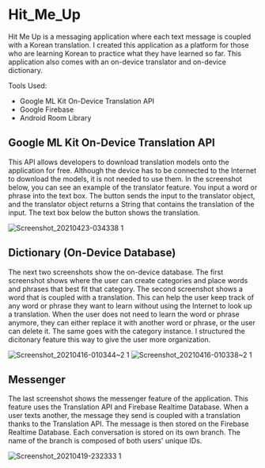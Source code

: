 # Hit_Me_Up
Hit Me Up is a messaging application where each text message is coupled with a Korean translation. I created this application as a platform for those who are learning Korean to practice what they have learned so far. This application also comes with an on-device translator and on-device dictionary.

Tools Used:
* Google ML Kit On-Device Translation API
* Google Firebase
* Android Room Library

## Google ML Kit On-Device Translation API
This API allows developers to download translation models onto the application for free. Although the device has to be connected to the Internet to download the models, it is not needed to use them. In the screenshot below, you can see an example of the translator feature. You input a word or phrase into the text box. The button sends the input to the translator object, and the translator object returns a String that contains the translation of the input. The text box below the button shows the translation.

![Screenshot_20210423-034338 1](https://user-images.githubusercontent.com/54324155/115939270-3f8f3700-a463-11eb-9388-c68359c6bbdb.png)


## Dictionary (On-Device Database)
The next two screenshots show the on-device database. The first screenshot shows where the user can create categories and place words and phrases that best fit that category. The second screenshot shows a word that is coupled with a translation. This can help the user keep track of any word or phrase they want to learn without using the Internet to look up a translation. When the user does not need to learn the word or phrase anymore, they can either replace it with another word or phrase, or the user can delete it. The same goes with the category instance. I structured the dicitonary feature this way to give the user more organization.

![Screenshot_20210416-010344~2 1](https://user-images.githubusercontent.com/54324155/115939307-56ce2480-a463-11eb-8a8e-42fca7bdf704.png)
![Screenshot_20210416-010338~2 1](https://user-images.githubusercontent.com/54324155/115939367-8d0ba400-a463-11eb-82bf-525cf04ca3ff.png)


## Messenger
The last screenshot shows the messenger feature of the application. This feature uses the Translation API and Firebase Realtime Database. When a user texts another, the message they send is coupled with a translation thanks to the Translation API. The message is then stored on the Firebase Realtime Database. Each conversation is stored on its own branch. The name of the branch is composed of both users' unique IDs.

![Screenshot_20210419-232333 1](https://user-images.githubusercontent.com/54324155/115939379-9ac12980-a463-11eb-9142-e493f7cc7ff9.png)

